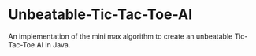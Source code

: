 # Unbeatable-Tic-Tac-Toe-AI
An implementation of the mini max algorithm to create an unbeatable Tic-Tac-Toe AI in Java.

